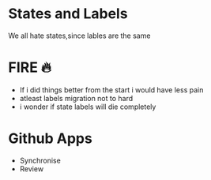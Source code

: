 # States and Labels

We all hate states,since lables are the same

# FIRE :fire:

- If i did things better from the start i would have less pain
- atleast labels migration not to hard
- i wonder if state labels will die completely

# Github Apps
 - Synchronise
 - Review
